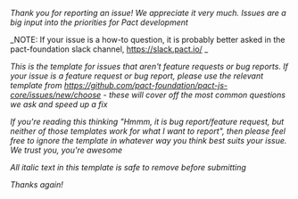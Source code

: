 _Thank you for reporting an issue! We appreciate it very much. Issues are a big input into the priorities for Pact development_

_NOTE: If your issue is a how-to question, it is probably better asked in the pact-foundation slack channel, https://slack.pact.io/ _

_This is the template for issues that aren't feature requests or bug reports. If your issue is a feature request or bug report, please use the relevant template from https://github.com/pact-foundation/pact-js-core/issues/new/choose - these will cover off the most common questions we ask and speed up a fix_

_If you're reading this thinking "Hmmm, it is bug report/feature request, but neither of those templates work for what I want to report", then please feel free to ignore the template in whatever way you think best suits your issue. We trust you, you're awesome_

_All italic text in this template is safe to remove before submitting_

_Thanks again!_
